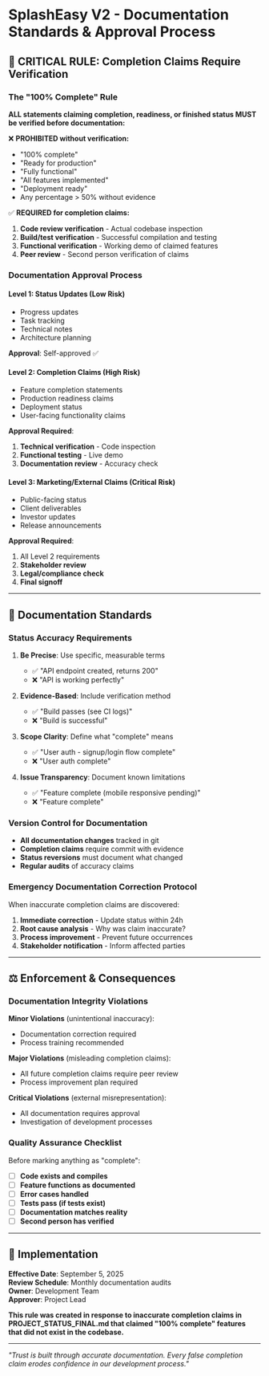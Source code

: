 # SplashEasy V2 - Documentation Standards & Approval Process

## 🚨 **CRITICAL RULE: Completion Claims Require Verification**

### **The "100% Complete" Rule**

**ALL statements claiming completion, readiness, or finished status MUST be verified before documentation:**

❌ **PROHIBITED without verification:**

- "100% complete"
- "Ready for production"
- "Fully functional"
- "All features implemented"
- "Deployment ready"
- Any percentage > 50% without evidence

✅ **REQUIRED for completion claims:**

1. **Code review verification** - Actual codebase inspection
2. **Build/test verification** - Successful compilation and testing
3. **Functional verification** - Working demo of claimed features
4. **Peer review** - Second person verification of claims

### **Documentation Approval Process**

#### **Level 1: Status Updates (Low Risk)**

- Progress updates
- Task tracking
- Technical notes
- Architecture planning

**Approval**: Self-approved ✅

#### **Level 2: Completion Claims (High Risk)**

- Feature completion statements
- Production readiness claims
- Deployment status
- User-facing functionality claims

**Approval Required**:

1. **Technical verification** - Code inspection
2. **Functional testing** - Live demo
3. **Documentation review** - Accuracy check

#### **Level 3: Marketing/External Claims (Critical Risk)**

- Public-facing status
- Client deliverables
- Investor updates
- Release announcements

**Approval Required**:

1. All Level 2 requirements
2. **Stakeholder review**
3. **Legal/compliance check**
4. **Final signoff**

---

## 📝 **Documentation Standards**

### **Status Accuracy Requirements**

1. **Be Precise**: Use specific, measurable terms
   - ✅ "API endpoint created, returns 200"
   - ❌ "API is working perfectly"

2. **Evidence-Based**: Include verification method
   - ✅ "Build passes (see CI logs)"
   - ❌ "Build is successful"

3. **Scope Clarity**: Define what "complete" means
   - ✅ "User auth - signup/login flow complete"
   - ❌ "User auth complete"

4. **Issue Transparency**: Document known limitations
   - ✅ "Feature complete (mobile responsive pending)"
   - ❌ "Feature complete"

### **Version Control for Documentation**

- **All documentation changes** tracked in git
- **Completion claims** require commit with evidence
- **Status reversions** must document what changed
- **Regular audits** of accuracy claims

### **Emergency Documentation Correction Protocol**

When inaccurate completion claims are discovered:

1. **Immediate correction** - Update status within 24h
2. **Root cause analysis** - Why was claim inaccurate?
3. **Process improvement** - Prevent future occurrences
4. **Stakeholder notification** - Inform affected parties

---

## ⚖️ **Enforcement & Consequences**

### **Documentation Integrity Violations**

**Minor Violations** (unintentional inaccuracy):

- Documentation correction required
- Process training recommended

**Major Violations** (misleading completion claims):

- All future completion claims require peer review
- Process improvement plan required

**Critical Violations** (external misrepresentation):

- All documentation requires approval
- Investigation of development processes

### **Quality Assurance Checklist**

Before marking anything as "complete":

- [ ] **Code exists and compiles**
- [ ] **Feature functions as documented**
- [ ] **Error cases handled**
- [ ] **Tests pass (if tests exist)**
- [ ] **Documentation matches reality**
- [ ] **Second person has verified**

---

## 📅 **Implementation**

**Effective Date**: September 5, 2025  
**Review Schedule**: Monthly documentation audits  
**Owner**: Development Team  
**Approver**: Project Lead

**This rule was created in response to inaccurate completion claims in PROJECT_STATUS_FINAL.md that claimed "100% complete" features that did not exist in the codebase.**

---

_"Trust is built through accurate documentation. Every false completion claim erodes confidence in our development process."_
